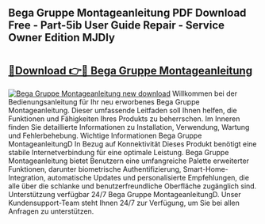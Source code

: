 ## Bega Gruppe Montageanleitung PDF Download Free - Part-5ib User Guide Repair - Service Owner Edition MJDIy

# <h2><a href="http://df7cccb.blite.top/?on=Bega+Gruppe+Montageanleitung">🔗Download 👉🔴 Bega Gruppe Montageanleitung</a></h2>

[![Bega Gruppe Montageanleitung new download](https://i.imgur.com/lujVjoI.png)](http://df7cccb.blite.top/?on=Bega+Gruppe+Montageanleitung)
Willkommen bei der Bedienungsanleitung für Ihr neu erworbenes Bega Gruppe Montageanleitung. Dieser umfassende Leitfaden soll Ihnen helfen, die Funktionen und Fähigkeiten Ihres Produkts zu beherrschen. Im Inneren finden Sie detaillierte Informationen zu Installation, Verwendung, Wartung und Fehlerbehebung. Wichtige Informationen Bega Gruppe MontageanleitungD In Bezug auf Konnektivität Dieses Produkt benötigt eine stabile Internetverbindung für eine optimale Leistung. Bega Gruppe Montageanleitung bietet Benutzern eine umfangreiche Palette erweiterter Funktionen, darunter biometrische Authentifizierung, Smart-Home-Integration, automatische Updates und personalisierte Empfehlungen, die alle über die schlanke und benutzerfreundliche Oberfläche zugänglich sind. Unterstützung verfügbar 24/7 Bega Gruppe MontageanleitungD. Unser Kundensupport-Team steht Ihnen 24/7 zur Verfügung, um Sie bei allen Anfragen zu unterstützen.
